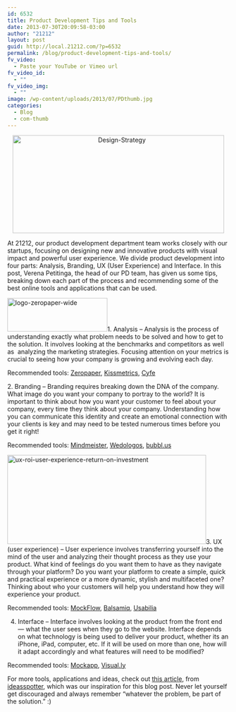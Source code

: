 ```yaml
---
id: 6532
title: Product Development Tips and Tools
date: 2013-07-30T20:09:58-03:00
author: "21212"
layout: post
guid: http://local.21212.com/?p=6532
permalink: /blog/product-development-tips-and-tools/
fv_video:
  - Paste your YouTube or Vimeo url
fv_video_id:
  - ""
fv_video_img:
  - ""
image: /wp-content/uploads/2013/07/PDthumb.jpg
categories:
  - Blog
  - com-thumb
---
```

<p dir="ltr" style="text-align: center;">
  <a href="http://local.21212.com/wp-content/uploads/2013/07/Design-Strategy.png"><img class=" wp-image-6543 aligncenter" alt="Design-Strategy" src="http://local.21212.com/wp-content/uploads/2013/07/Design-Strategy.png" width="480" height="222" srcset="http://localhost:8080/wp-content/uploads/2013/07/Design-Strategy.png 834w, http://localhost:8080/wp-content/uploads/2013/07/Design-Strategy-300x138.png 300w" sizes="(max-width: 480px) 100vw, 480px" /></a>
</p>

<p dir="ltr">
  At 21212, our product development department team works closely with our startups, focusing on designing new and innovative products with visual impact and powerful user experience. We divide product development into four parts: Analysis, Branding, UX (User Experience) and Interface. In this post, Verena Petitinga, the head of our PD team, has given us some tips, breaking down each part of the process and recommending some of the best online tools and applications that can be used.
</p>

<p dir="ltr">
  <a href="http://local.21212.com/wp-content/uploads/2013/07/logo-zeropaper-wide.jpg"><img class="wp-image-6536 alignleft" alt="logo-zeropaper-wide" src="http://local.21212.com/wp-content/uploads/2013/07/logo-zeropaper-wide.jpg" width="227" height="76" srcset="http://localhost:8080/wp-content/uploads/2013/07/logo-zeropaper-wide.jpg 540w, http://localhost:8080/wp-content/uploads/2013/07/logo-zeropaper-wide-300x100.jpg 300w" sizes="(max-width: 227px) 100vw, 227px" /></a>1. Analysis &#8211; Analysis is the process of understanding exactly what problem needs to be solved and how to get to the solution. It involves looking at the benchmarks and competitors as well as  analyzing the marketing strategies. Focusing attention on your metrics is crucial to seeing how your company is growing and evolving each day.
</p>

<p dir="ltr">
  Recommended tools: <a href="https://www.zeropaper.com.br/">Zeropaper</a>, <a href="https://www.kissmetrics.com/">Kissmetrics</a>, <a href="http://www.cyfe.com/">Cyfe</a>
</p>

<p dir="ltr">
  2. Branding &#8211; Branding requires breaking down the DNA of the company. What image do you want your company to portray to the world? It is important to think about how you want your customer to feel about your company, every time they think about your company. Understanding how you can communicate this identity and create an emotional connection with your clients is key and may need to be tested numerous times before you get it right!
</p>

<p dir="ltr">
  Recommended tools: <a href="http://www.mindmeister.com">Mindmeister</a>, <a href="http://www.wedologos.com.br/">Wedologos</a>, <a href="https://bubbl.us/">bubbl.us</a>
</p>

<p style="text-align: left;">
  <a href="http://local.21212.com/wp-content/uploads/2013/07/ux-roi-user-experience-return-on-investment.png"><img class="size-full wp-image-6533 aligncenter" alt="ux-roi-user-experience-return-on-investment" src="http://local.21212.com/wp-content/uploads/2013/07/ux-roi-user-experience-return-on-investment.png" width="451" height="202" srcset="http://localhost:8080/wp-content/uploads/2013/07/ux-roi-user-experience-return-on-investment.png 451w, http://localhost:8080/wp-content/uploads/2013/07/ux-roi-user-experience-return-on-investment-300x134.png 300w, http://localhost:8080/wp-content/uploads/2013/07/ux-roi-user-experience-return-on-investment-450x202.png 450w" sizes="(max-width: 451px) 100vw, 451px" /></a>3. UX (user experience) &#8211; User experience involves transferring yourself into the mind of the user and analyzing their thought process as they use your product. What kind of feelings do you want them to have as they navigate through your platform? Do you want your platform to create a simple, quick and practical experience or a more dynamic, stylish and multifaceted one? Thinking about who your customers will help you understand how they will experience your product.
</p>

<p dir="ltr">
  Recommended tools: <a href="http://www.mockflow.com/">MockFlow</a>, <a href="http://balsamiq.com/">Balsamiq</a>, <a href="https://usabilla.com/">Usabilia</a>
</p>

4. Interface &#8211; Interface involves looking at the product from the front end &#8212; what the user sees when they go to the website. Interface depends on what technology is being used to deliver your product, whether its an iPhone, iPad, computer, etc. If it will be used on more than one, how will it adapt accordingly and what features will need to be modified?

<p dir="ltr">
  Recommended tools: <a href="http://mockapp.com/m/Home.html">Mockapp</a>, <a href="http://visual.ly/">Visual.ly</a>
</p>

For more tools, applications and ideas, check out [this article](http://ideasspotter.com/Resource/75-startup-tools-and-apps/), from [ideasspotter](http://ideasspotter.com/), which was our inspiration for this blog post. Never let yourself get discouraged and always remember “whatever the problem, be part of the solution.” :)